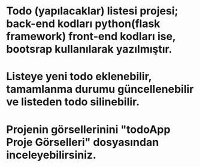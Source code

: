 # Todo (yapılacaklar) listesi projesi; back-end kodları python(flask framework) front-end kodları ise, bootsrap kullanılarak yazılmıştır. 
# Listeye yeni todo eklenebilir, tamamlanma durumu güncellenebilir ve listeden todo silinebilir.
# Projenin görsellerinini "todoApp Proje Görselleri" dosyasından inceleyebilirsiniz.
